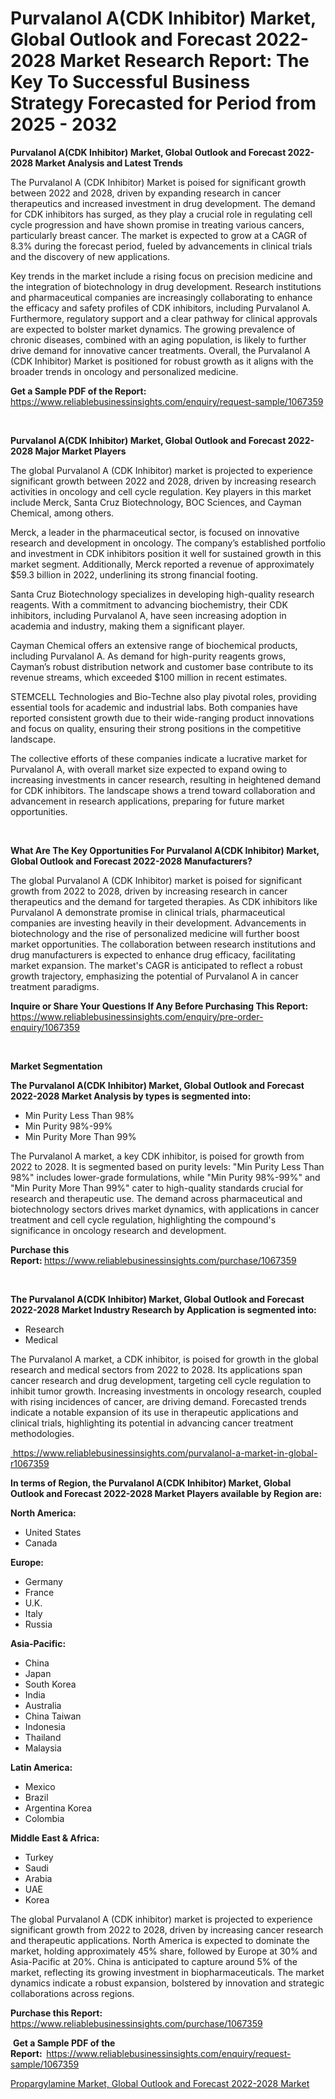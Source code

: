<p><h1>Purvalanol A(CDK Inhibitor) Market, Global Outlook and Forecast 2022-2028 Market Research Report: The Key To Successful Business Strategy Forecasted for Period from 2025 - 2032</h1></p><p><strong>Purvalanol A(CDK Inhibitor) Market, Global Outlook and Forecast 2022-2028 Market Analysis and Latest Trends</strong></p>
<p><p>The Purvalanol A (CDK Inhibitor) Market is poised for significant growth between 2022 and 2028, driven by expanding research in cancer therapeutics and increased investment in drug development. The demand for CDK inhibitors has surged, as they play a crucial role in regulating cell cycle progression and have shown promise in treating various cancers, particularly breast cancer. The market is expected to grow at a CAGR of 8.3% during the forecast period, fueled by advancements in clinical trials and the discovery of new applications.</p><p>Key trends in the market include a rising focus on precision medicine and the integration of biotechnology in drug development. Research institutions and pharmaceutical companies are increasingly collaborating to enhance the efficacy and safety profiles of CDK inhibitors, including Purvalanol A. Furthermore, regulatory support and a clear pathway for clinical approvals are expected to bolster market dynamics. The growing prevalence of chronic diseases, combined with an aging population, is likely to further drive demand for innovative cancer treatments. Overall, the Purvalanol A (CDK Inhibitor) Market is positioned for robust growth as it aligns with the broader trends in oncology and personalized medicine.</p></p>
<p><strong>Get a Sample PDF of the Report:&nbsp;</strong> <a href="https://www.reliablebusinessinsights.com/enquiry/request-sample/1067359?utm_campaign=2246&utm_medium=2&utm_source=Github&utm_content=ia&utm_term=21032025&utm_id=purvalanol-acdk-inhibitor-market-global-outlook-and-forecast-2022-2028">https://www.reliablebusinessinsights.com/enquiry/request-sample/1067359</a></p>
<p>&nbsp;</p>
<p><strong>Purvalanol A(CDK Inhibitor) Market, Global Outlook and Forecast 2022-2028 Major Market Players</strong></p>
<p><p>The global Purvalanol A (CDK Inhibitor) market is projected to experience significant growth between 2022 and 2028, driven by increasing research activities in oncology and cell cycle regulation. Key players in this market include Merck, Santa Cruz Biotechnology, BOC Sciences, and Cayman Chemical, among others.</p><p>Merck, a leader in the pharmaceutical sector, is focused on innovative research and development in oncology. The company’s established portfolio and investment in CDK inhibitors position it well for sustained growth in this market segment. Additionally, Merck reported a revenue of approximately $59.3 billion in 2022, underlining its strong financial footing.</p><p>Santa Cruz Biotechnology specializes in developing high-quality research reagents. With a commitment to advancing biochemistry, their CDK inhibitors, including Purvalanol A, have seen increasing adoption in academia and industry, making them a significant player.</p><p>Cayman Chemical offers an extensive range of biochemical products, including Purvalanol A. As demand for high-purity reagents grows, Cayman’s robust distribution network and customer base contribute to its revenue streams, which exceeded $100 million in recent estimates.</p><p>STEMCELL Technologies and Bio-Techne also play pivotal roles, providing essential tools for academic and industrial labs. Both companies have reported consistent growth due to their wide-ranging product innovations and focus on quality, ensuring their strong positions in the competitive landscape.</p><p>The collective efforts of these companies indicate a lucrative market for Purvalanol A, with overall market size expected to expand owing to increasing investments in cancer research, resulting in heightened demand for CDK inhibitors. The landscape shows a trend toward collaboration and advancement in research applications, preparing for future market opportunities.</p></p>
<p>&nbsp;</p>
<p><strong>What Are The Key Opportunities For Purvalanol A(CDK Inhibitor) Market, Global Outlook and Forecast 2022-2028 Manufacturers?</strong></p>
<p><p>The global Purvalanol A (CDK Inhibitor) market is poised for significant growth from 2022 to 2028, driven by increasing research in cancer therapeutics and the demand for targeted therapies. As CDK inhibitors like Purvalanol A demonstrate promise in clinical trials, pharmaceutical companies are investing heavily in their development. Advancements in biotechnology and the rise of personalized medicine will further boost market opportunities. The collaboration between research institutions and drug manufacturers is expected to enhance drug efficacy, facilitating market expansion. The market's CAGR is anticipated to reflect a robust growth trajectory, emphasizing the potential of Purvalanol A in cancer treatment paradigms.</p></p>
<p><strong>Inquire or Share Your Questions If Any Before Purchasing This Report:</strong> <a href="https://www.reliablebusinessinsights.com/enquiry/pre-order-enquiry/1067359?utm_campaign=2246&utm_medium=2&utm_source=Github&utm_content=ia&utm_term=21032025&utm_id=purvalanol-acdk-inhibitor-market-global-outlook-and-forecast-2022-2028">https://www.reliablebusinessinsights.com/enquiry/pre-order-enquiry/1067359</a></p>
<p>&nbsp;</p>
<p><strong>Market Segmentation</strong></p>
<p><strong>The Purvalanol A(CDK Inhibitor) Market, Global Outlook and Forecast 2022-2028 Market Analysis by types is segmented into:</strong></p>
<p><ul><li>Min Purity Less Than 98%</li><li>Min Purity 98%-99%</li><li>Min Purity More Than 99%</li></ul></p>
<p><p>The Purvalanol A market, a key CDK inhibitor, is poised for growth from 2022 to 2028. It is segmented based on purity levels: "Min Purity Less Than 98%" includes lower-grade formulations, while "Min Purity 98%-99%" and "Min Purity More Than 99%" cater to high-quality standards crucial for research and therapeutic use. The demand across pharmaceutical and biotechnology sectors drives market dynamics, with applications in cancer treatment and cell cycle regulation, highlighting the compound's significance in oncology research and development.</p></p>
<p><strong>Purchase this Report:&nbsp;</strong><a href="https://www.reliablebusinessinsights.com/purchase/1067359?utm_campaign=2246&utm_medium=2&utm_source=Github&utm_content=ia&utm_term=21032025&utm_id=purvalanol-acdk-inhibitor-market-global-outlook-and-forecast-2022-2028">https://www.reliablebusinessinsights.com/purchase/1067359</a></p>
<p>&nbsp;</p>
<p><strong>The Purvalanol A(CDK Inhibitor) Market, Global Outlook and Forecast 2022-2028 Market Industry Research by Application is segmented into:</strong></p>
<p><ul><li>Research</li><li>Medical</li></ul></p>
<p><p>The Purvalanol A market, a CDK inhibitor, is poised for growth in the global research and medical sectors from 2022 to 2028. Its applications span cancer research and drug development, targeting cell cycle regulation to inhibit tumor growth. Increasing investments in oncology research, coupled with rising incidences of cancer, are driving demand. Forecasted trends indicate a notable expansion of its use in therapeutic applications and clinical trials, highlighting its potential in advancing cancer treatment methodologies.</p></p>
<p><a href="https://www.reliablebusinessinsights.com/purvalanol-a-market-in-global-r1067359?utm_campaign=2246&utm_medium=2&utm_source=Github&utm_content=ia&utm_term=21032025&utm_id=purvalanol-acdk-inhibitor-market-global-outlook-and-forecast-2022-2028">&nbsp;https://www.reliablebusinessinsights.com/purvalanol-a-market-in-global-r1067359</a></p>
<p><strong>In terms of Region, the Purvalanol A(CDK Inhibitor) Market, Global Outlook and Forecast 2022-2028 Market Players available by Region are:</strong></p>
<p>
    <p> <strong> North America: </strong>
        <ul>
            <li>United States</li>
            <li>Canada</li>
        </ul>
        </p> 
    <p> <strong> Europe: </strong>
        <ul>
            <li>Germany</li>
            <li>France</li>
            <li>U.K.</li>
            <li>Italy</li>
            <li>Russia</li>
        </ul>
        </p> 
    <p> <strong> Asia-Pacific: </strong>
        <ul>
            <li>China</li>
            <li>Japan</li>
            <li>South Korea</li>
            <li>India</li>
            <li>Australia</li>
            <li>China Taiwan</li>
            <li>Indonesia</li>
            <li>Thailand</li>
            <li>Malaysia</li>
        </ul>
        </p> 
    <p> <strong> Latin America: </strong>
        <ul>
            <li>Mexico</li>
            <li>Brazil</li>
            <li>Argentina Korea</li>
            <li>Colombia</li>
        </ul>
        </p> 
    <p> <strong> Middle East & Africa: </strong>
        <ul>
            <li>Turkey</li>
            <li>Saudi</li>
            <li>Arabia</li>
            <li>UAE</li>
            <li>Korea</li>
        </ul>
    </p>
    </p>
<p><p>The global Purvalanol A (CDK inhibitor) market is projected to experience significant growth from 2022 to 2028, driven by increasing cancer research and therapeutic applications. North America is expected to dominate the market, holding approximately 45% share, followed by Europe at 30% and Asia-Pacific at 20%. China is anticipated to capture around 5% of the market, reflecting its growing investment in biopharmaceuticals. The market dynamics indicate a robust expansion, bolstered by innovation and strategic collaborations across regions.</p></p>
<p><strong>Purchase this Report: </strong><a href="https://www.reliablebusinessinsights.com/purchase/1067359?utm_campaign=2246&utm_medium=2&utm_source=Github&utm_content=ia&utm_term=21032025&utm_id=purvalanol-acdk-inhibitor-market-global-outlook-and-forecast-2022-2028">https://www.reliablebusinessinsights.com/purchase/1067359</a></p>
<p>&nbsp;<strong>Get a Sample PDF of the Report:&nbsp;&nbsp;</strong><a href="https://www.reliablebusinessinsights.com/enquiry/request-sample/1067359?utm_campaign=2246&utm_medium=2&utm_source=Github&utm_content=ia&utm_term=21032025&utm_id=purvalanol-acdk-inhibitor-market-global-outlook-and-forecast-2022-2028">https://www.reliablebusinessinsights.com/enquiry/request-sample/1067359</a></p>
<p><strong></strong></p>
<p><p><a href="https://github.com/MonroeBullock54/Market-Research-Report-List-2/blob/main/propargylamine-market-global-outlook-and-forecast-2022-2028-market.md?utm_campaign=2246&utm_medium=2&utm_source=Github&utm_content=ia&utm_term=21032025&utm_id=purvalanol-acdk-inhibitor-market-global-outlook-and-forecast-2022-2028">Propargylamine Market, Global Outlook and Forecast 2022-2028 Market</a></p></p>